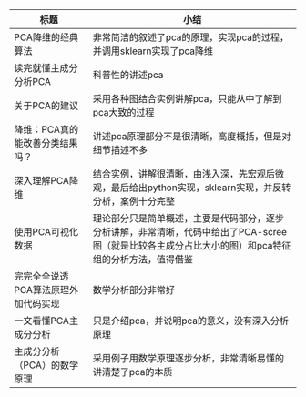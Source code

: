 

| 标题                                | 小结                                                         |
| ----------------------------------- | ------------------------------------------------------------ |
| PCA降维的经典算法                   | 非常简洁的叙述了pca的原理，实现pca的过程，并调用sklearn实现了pca降维 |
| 读完就懂主成分分析PCA               | 科普性的讲述pca                                              |
| 关于PCA的建议                       | 采用各种图结合实例讲解pca，只能从中了解到pca大致的过程       |
| 降维：PCA真的能改善分类结果吗？     | 讲述pca原理部分不是很清晰，高度概括，但是对细节描述不多      |
| 深入理解PCA降维                     | 结合实例，讲解很清晰，由浅入深，先宏观后微观，最后给出python实现，sklearn实现，并反转分析，案例十分完整 |
| 使用PCA可视化数据                   | 理论部分只是简单概述，主要是代码部分，逐步分析讲解，非常清晰，代码中给出了PCA-scree图（就是比较各主成分占比大小的图）和pca特征组的分析方法，值得借鉴 |
| 完完全全说透PCA算法原理外加代码实现 | 数学分析部分非常好                                           |
| 一文看懂PCA主成分分析               | 只是介绍pca，并说明pca的意义，没有深入分析原理               |
| 主成分分析（PCA）的数学原理         | 采用例子用数学原理逐步分析，非常清晰易懂的讲清楚了pca的本质  |

